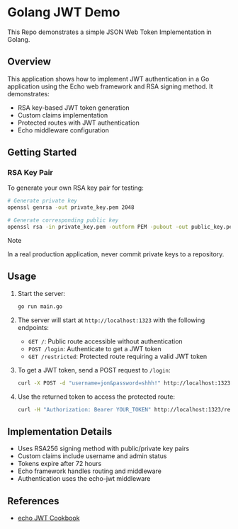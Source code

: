 # Golang JWT Demo

This Repo demonstrates a simple JSON Web Token Implementation in Golang.

## Overview

This application shows how to implement JWT authentication in a Go application using the Echo web framework and RSA signing method. It demonstrates:

- RSA key-based JWT token generation
- Custom claims implementation
- Protected routes with JWT authentication
- Echo middleware configuration

## Getting Started

### RSA Key Pair

To generate your own RSA key pair for testing:

```bash
# Generate private key
openssl genrsa -out private_key.pem 2048

# Generate corresponding public key
openssl rsa -in private_key.pem -outform PEM -pubout -out public_key.pem
```

> [!NOTE]
> In a real production application, never commit private keys to a repository.

## Usage

1. Start the server:

   ```bash
   go run main.go
   ```

2. The server will start at `http://localhost:1323` with the following endpoints:

   - `GET /`: Public route accessible without authentication
   - `POST /login`: Authenticate to get a JWT token
   - `GET /restricted`: Protected route requiring a valid JWT token

3. To get a JWT token, send a POST request to `/login`:

   ```bash
   curl -X POST -d "username=jon&password=shhh!" http://localhost:1323/login
   ```

4. Use the returned token to access the protected route:

   ```bash
   curl -H "Authorization: Bearer YOUR_TOKEN" http://localhost:1323/restricted
   ```

## Implementation Details

- Uses RSA256 signing method with public/private key pairs
- Custom claims include username and admin status
- Tokens expire after 72 hours
- Echo framework handles routing and middleware
- Authentication uses the echo-jwt middleware

## References

- [echo JWT Cookbook](https://echo.labstack.com/docs/cookbook/jwt)
